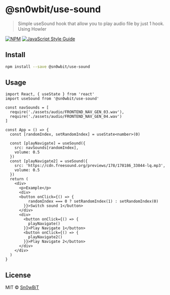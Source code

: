 # @sn0wbit/use-sound

> Simple useSound hook that allow you to play audio file by just 1 hook.
Using Howler

[![NPM](https://img.shields.io/npm/v/@sn0wbit/use-sound.svg)](https://www.npmjs.com/package/@sn0wbit/use-sound) [![JavaScript Style Guide](https://img.shields.io/badge/code_style-standard-brightgreen.svg)](https://standardjs.com)

## Install

```bash
npm install --save @sn0wbit/use-sound
```

## Usage

```tsx
import React, { useState } from 'react'
import useSound from '@sn0wbit/use-sound'

const navSounds = [
  require('./assets/audio/FRONTEND_NAV_GEN_03.wav'),
  require('./assets/audio/FRONTEND_NAV_GEN_04.wav')
]

const App = () => {
  const [randomIndex, setRandomIndex] = useState<number>(0)

  const [playNavigate] = useSound({
    src: navSounds[randomIndex],
    volume: 0.5
  })
  const [playNavigate2] = useSound({
    src: 'https://cdn.freesound.org/previews/178/178186_33044-lq.mp3',
    volume: 0.5
  })
  return (
    <div>
      <p>Example</p>
      <div>
      <button onClick={() => {
          randomIndex === 0 ? setRandomIndex(1) : setRandomIndex(0)
        }}>Switch sound 1</button>
      </div>
      <div>
        <button onClick={() => {
          playNavigate()
        }}>Play Navigate 1</button>
        <button onClick={() => {
          playNavigate2()
        }}>Play Navigate 2</button>
      </div>
    </div>
  )
}
```

## License

MIT © [Sn0wBiT](https://github.com/Sn0wBiT)
